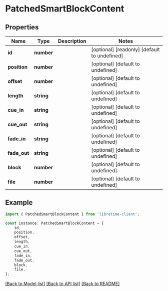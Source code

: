 # PatchedSmartBlockContent


## Properties

Name | Type | Description | Notes
------------ | ------------- | ------------- | -------------
**id** | **number** |  | [optional] [readonly] [default to undefined]
**position** | **number** |  | [optional] [default to undefined]
**offset** | **number** |  | [optional] [default to undefined]
**length** | **string** |  | [optional] [default to undefined]
**cue_in** | **string** |  | [optional] [default to undefined]
**cue_out** | **string** |  | [optional] [default to undefined]
**fade_in** | **string** |  | [optional] [default to undefined]
**fade_out** | **string** |  | [optional] [default to undefined]
**block** | **number** |  | [optional] [default to undefined]
**file** | **number** |  | [optional] [default to undefined]

## Example

```typescript
import { PatchedSmartBlockContent } from 'libretime-client';

const instance: PatchedSmartBlockContent = {
    id,
    position,
    offset,
    length,
    cue_in,
    cue_out,
    fade_in,
    fade_out,
    block,
    file,
};
```

[[Back to Model list]](../README.md#documentation-for-models) [[Back to API list]](../README.md#documentation-for-api-endpoints) [[Back to README]](../README.md)

